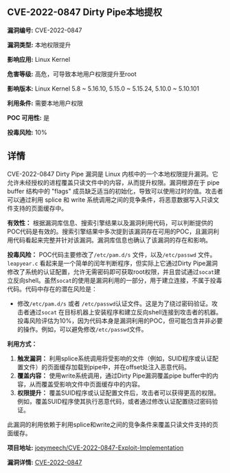 ## CVE-2022-0847 Dirty Pipe本地提权

**漏洞编号:** CVE-2022-0847

**漏洞类型:** 本地权限提升

**影响应用:** Linux Kernel

**危害等级:** 高危，可导致本地用户权限提升至root

**影响版本:** Linux Kernel 5.8 ~ 5.16.10, 5.15.0 ~ 5.15.24, 5.10.0 ~ 5.10.101

**利用条件:** 需要本地用户权限

**POC 可用性:** 是

**投毒风险:** 10%

## 详情

CVE-2022-0847 Dirty Pipe 漏洞是 Linux 内核中的一个本地权限提升漏洞。它允许未经授权的进程覆盖只读文件中的内容，从而提升权限。漏洞根源在于 pipe buffer 结构中的 "flags" 成员缺乏适当的初始化，导致可以使用过时的值。攻击者可以通过利用 splice 和 write 系统调用之间的竞争条件，将恶意数据写入只读文件支持的页面缓存中。 

**有效性：**
根据漏洞库信息、搜索引擎结果以及漏洞利用代码，可以判断提供的POC代码是有效的。搜索引擎结果中多次提到该漏洞存在可用的POC，且漏洞利用代码看起来完整并针对该漏洞。漏洞库信息也确认了该漏洞的存在和影响。

**投毒风险：**
POC代码主要修改了`/etc/pam.d/s` 文件，以及`/etc/passwd` 文件。`leapyear.c` 看起来是一个简单的闰年判断程序，但实际上它通过Dirty Pipe漏洞修改了系统的认证配置，允许无需密码即可获取root权限，并且尝试通过`socat`建立反向shell。虽然`socat`的使用是漏洞利用的一部分，用于建立连接，不属于投毒代码。代码中存在的潜在风险是：

*   修改`/etc/pam.d/s` 或者 `/etc/passwd`认证文件。这是为了绕过密码验证。攻击者通过`socat` 在目标机器上安装程序和建立反向shell连接到攻击者的机器。
投毒风险评估为10%，因为代码本身是漏洞利用的POC，但可能包含并非必要的操作。例如，可以避免修改`/etc/passwd`文件。

**利用方式：**
1.  **触发漏洞：** 利用splice系统调用将受影响的文件（例如，SUID程序或认证配置文件）的页面缓存加载到pipe中，并在offset处注入恶意代码。
2.  **覆盖内容：** 使用write系统调用，通过Dirty Pipe漏洞覆盖pipe buffer中的内容，从而覆盖受影响文件中页面缓存中的内容。
3.  **权限提升：** 覆盖SUID程序或认证配置文件后，攻击者可以获得更高的权限。例如，覆盖SUID程序使其执行恶意代码，或者通过修改认证配置绕过密码验证。

此漏洞的利用依赖于利用splice和write之间的竞争条件来覆盖只读文件支持的页面缓存。


**项目地址:** [joeymeech/CVE-2022-0847-Exploit-Implementation](https://github.com/joeymeech/CVE-2022-0847-Exploit-Implementation)

**漏洞详情:** [CVE-2022-0847](https://nvd.nist.gov/vuln/detail/CVE-2022-0847)
